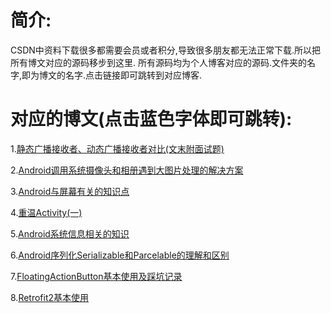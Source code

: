 简介:
====
CSDN中资料下载很多都需要会员或者积分,导致很多朋友都无法正常下载.所以把所有博文对应的源码移步到这里.
所有源码均为个人博客对应的源码.文件夹的名字,即为博文的名字.点击链接即可跳转到对应博客.



对应的博文(点击蓝色字体即可跳转):
====

1.[静态广播接收者、动态广播接收者对比(文末附面试题)](http://blog.csdn.net/gaolh89/article/details/53153698)

2.[Android调用系统摄像头和相册遇到大图片处理的解决方案](http://blog.csdn.net/gaolh89/article/details/54835024)

3.[Android与屏幕有关的知识点](http://blog.csdn.net/gaolh89/article/details/78755918)

4.[重温Activity(一)](http://blog.csdn.net/gaolh89/article/details/78806367)

5.[Android系统信息相关的知识 ](http://blog.csdn.net/gaolh89/article/details/78828134)

6.[Android序列化Serializable和Parcelable的理解和区别](http://blog.csdn.net/gaolh89/article/details/78876307)

7.[FloatingActionButton基本使用及踩坑记录 ](https://blog.csdn.net/gaolh89/article/details/79759404)

8.[Retrofit2基本使用 ](https://mp.csdn.net/mdeditor/80796792)


